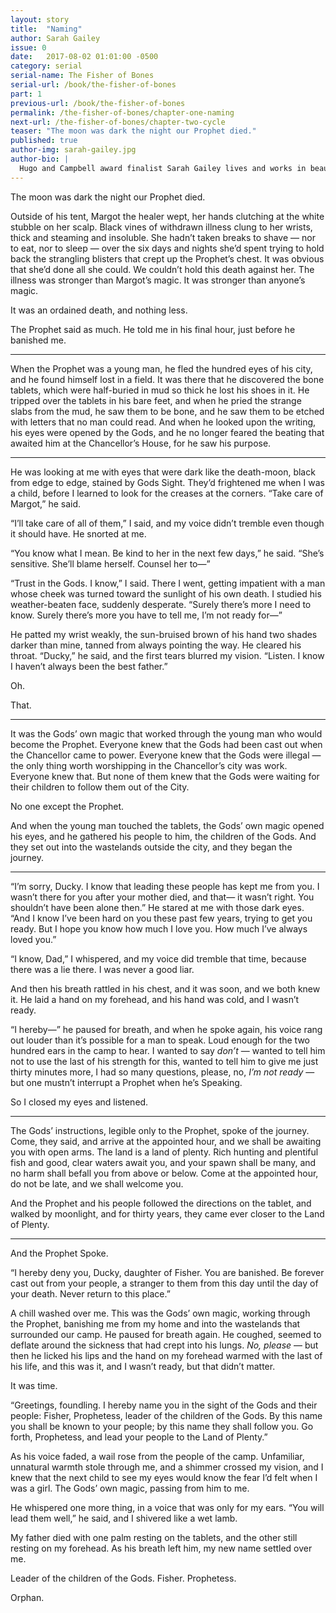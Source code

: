 ```yaml
---
layout: story
title:  "Naming"
author: Sarah Gailey
issue: 0
date:   2017-08-02 01:01:00 -0500
category: serial
serial-name: The Fisher of Bones
serial-url: /book/the-fisher-of-bones
part: 1
previous-url: /book/the-fisher-of-bones
permalink: /the-fisher-of-bones/chapter-one-naming
next-url: /the-fisher-of-bones/chapter-two-cycle
teaser: "The moon was dark the night our Prophet died."
published: true
author-img: sarah-gailey.jpg
author-bio: |
  Hugo and Campbell award finalist Sarah Gailey lives and works in beautiful Portland, Oregon. Their nonfiction has been published by _Mashable_ and the _Boston Globe_, and their fiction has been published internationally. They are a regular contributor for _Tor.com_ and _Barnes & Noble_. You can find links to their work at [www.sarahgailey.com](http://www.sarahgailey.com). They tweet [@gaileyfrey](http://twitter.com/gaileyfrey).
---
```


The moon was dark the night our Prophet died.

Outside of his tent, Margot the healer wept, her hands clutching at the white stubble on her scalp. Black vines of withdrawn illness clung to her wrists, thick and steaming and insoluble. She hadn’t taken breaks to shave — nor to eat, nor to sleep — over the six days and nights she’d spent trying to hold back the strangling blisters that crept up the Prophet’s chest. It was obvious that she’d done all she could. We couldn’t hold this death against her. The illness was stronger than Margot’s magic. It was stronger than anyone’s magic.

It was an ordained death, and nothing less.

The Prophet said as much. He told me in his final hour, just before he banished me.

----

When the Prophet was a young man, he fled the hundred eyes of his city, and he found himself lost in a field. It was there that he discovered the bone tablets, which were half-buried in mud so thick he lost his shoes in it. He tripped over the tablets in his bare feet, and when he pried the strange slabs from the mud, he saw them to be bone, and he saw them to be etched with letters that no man could read. And when he looked upon the writing, his eyes were opened by the Gods, and he no longer feared the beating that awaited him at the Chancellor’s House, for he saw his purpose.

----

He was looking at me with eyes that were dark like the death-moon, black from edge to edge, stained by Gods Sight. They’d frightened me when I was a child, before I learned to look for the creases at the corners. “Take care of Margot,” he said.

“I’ll take care of all of them,” I said, and my voice didn’t tremble even though it should have. He snorted at me.

“You know what I mean. Be kind to her in the next few days,” he said. “She’s sensitive. She’ll blame herself. Counsel her to—”

“Trust in the Gods. I know,” I said. There I went, getting impatient with a man whose cheek was turned toward the sunlight of his own death. I studied his weather-beaten face, suddenly desperate. “Surely there’s more I need to know. Surely there’s more you have to tell me, I’m not ready for—”

He patted my wrist weakly, the sun-bruised brown of his hand two shades darker than mine, tanned from always pointing the way. He cleared his throat. “Ducky,” he said, and the first tears blurred my vision. “Listen. I know I haven’t always been the best father.”

Oh.

That.

----

It was the Gods’ own magic that worked through the young man who would become the Prophet. Everyone knew that the Gods had been cast out when the Chancellor came to power. Everyone knew that the Gods were illegal — the only thing worth worshipping in the Chancellor’s city was work. Everyone knew that. But none of them knew that the Gods were waiting for their children to follow them out of the City.

No one except the Prophet.

And when the young man touched the tablets, the Gods’ own magic opened his eyes, and he gathered his people to him, the children of the Gods. And they set out into the wastelands outside the city, and they began the journey.

----

“I’m sorry, Ducky. I know that leading these people has kept me from you. I wasn’t there for you after your mother died, and that— it wasn’t right. You shouldn’t have been alone then.” He stared at me with those dark eyes. “And I know I’ve been hard on you these past few years, trying to get you ready. But I hope you know how much I love you. How much I’ve always loved you.”

“I know, Dad,” I whispered, and my voice did tremble that time, because there was a lie there. I was never a good liar.

And then his breath rattled in his chest, and it was soon, and we both knew it. He laid a hand on my forehead, and his hand was cold, and I wasn’t ready.

“I hereby—” he paused for breath, and when he spoke again, his voice rang out louder than it’s possible for a man to speak. Loud enough for the two hundred ears in the camp to hear. I wanted to say *don’t* — wanted to tell him not to use the last of his strength for this, wanted to tell him to give me just thirty minutes more, I had so many questions, please, no, *I’m not ready* — but one mustn’t interrupt a Prophet when he’s Speaking.

So I closed my eyes and listened.

----

The Gods’ instructions, legible only to the Prophet, spoke of the journey. Come, they said, and arrive at the appointed hour, and we shall be awaiting you with open arms. The land is a land of plenty. Rich hunting and plentiful fish and good, clear waters await you, and your spawn shall be many, and no harm shall befall you from above or below. Come at the appointed hour, do not be late, and we shall welcome you.

And the Prophet and his people followed the directions on the tablet, and walked by moonlight, and for thirty years, they came ever closer to the Land of Plenty.

----

And the Prophet Spoke.

“I hereby deny you, Ducky, daughter of Fisher. You are banished. Be forever cast out from your people, a stranger to them from this day until the day of your death. Never return to this place.”

A chill washed over me. This was the Gods’ own magic, working through the Prophet, banishing me from my home and into the wastelands that surrounded our camp. He paused for breath again. He coughed, seemed to deflate around the sickness that had crept into his lungs. *No, please* — but then he licked his lips and the hand on my forehead warmed with the last of his life, and this was it, and I wasn’t ready, but that didn’t matter.

It was time.

“Greetings, foundling. I hereby name you in the sight of the Gods and their people: Fisher, Prophetess, leader of the children of the Gods. By this name you shall be known to your people; by this name they shall follow you. Go forth, Prophetess, and lead your people to the Land of Plenty.”

As his voice faded, a wail rose from the people of the camp. Unfamiliar, unnatural warmth stole through me, and a shimmer crossed my vision, and I knew that the next child to see my eyes would know the fear I’d felt when I was a girl. The Gods’ own magic, passing from him to me.

He whispered one more thing, in a voice that was only for my ears. “You will lead them well,” he said, and I shivered like a wet lamb.

My father died with one palm resting on the tablets, and the other still resting on my forehead. As his breath left him, my new name settled over me.

Leader of the children of the Gods. Fisher. Prophetess.

Orphan.
